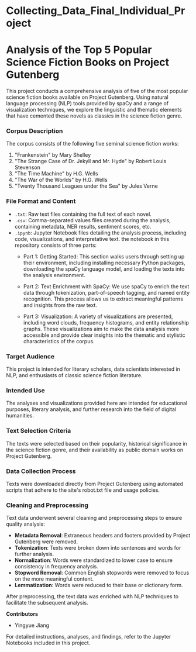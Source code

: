 # Collecting_Data_Final_Individual_Project
# Analysis of the Top 5 Popular Science Fiction Books on Project Gutenberg
This project conducts a comprehensive analysis of five of the most popular science fiction books available on Project Gutenberg. Using natural language processing (NLP) tools provided by spaCy and a range of visualization techniques, we explore the linguistic and thematic elements that have cemented these novels as classics in the science fiction genre.

### Corpus Description
The corpus consists of the following five seminal science fiction works:

1. "Frankenstein" by Mary Shelley
2. "The Strange Case of Dr. Jekyll and Mr. Hyde" by Robert Louis Stevenson
3. "The Time Machine" by H.G. Wells
4. "The War of the Worlds" by H.G. Wells
5. "Twenty Thousand Leagues under the Sea" by Jules Verne

### File Format and Content
- `.txt`: Raw text files containing the full text of each novel.
- `.csv`: Comma-separated values files created during the analysis, containing metadata, NER results, sentiment scores, etc.
- `.ipynb`: Jupyter Notebook files detailing the analysis process, including code, visualizations, and interpretative text.
 the notebook in this repository consists of three parts:
    - Part 1: Getting Started: This section walks users through setting up their environment, including installing necessary Python packages, downloading the spaCy language model, and loading the texts into the analysis environment.

    - Part 2: Text Enrichment with SpaCy: We use spaCy to enrich the text data through tokenization, part-of-speech tagging, and named entity recognition. This process allows us to extract meaningful patterns and insights from the raw text.

    - Part 3: Visualization: A variety of visualizations are presented, including word clouds, frequency histograms, and entity relationship graphs. These visualizations aim to make the data analysis more accessible and provide clear insights into the thematic and stylistic characteristics of the corpus.
   
### Target Audience
This project is intended for literary scholars, data scientists interested in NLP, and enthusiasts of classic science fiction literature.

### Intended Use
The analyses and visualizations provided here are intended for educational purposes, literary analysis, and further research into the field of digital humanities.

### Text Selection Criteria
The texts were selected based on their popularity, historical significance in the science fiction genre, and their availability as public domain works on Project Gutenberg.

### Data Collection Process
Texts were downloaded directly from Project Gutenberg using automated scripts that adhere to the site's robot.txt file and usage policies.

### Cleaning and Preprocessing
Text data underwent several cleaning and preprocessing steps to ensure quality analysis:

- **Metadata Removal**: Extraneous headers and footers provided by Project Gutenberg were removed.
- **Tokenization**: Texts were broken down into sentences and words for further analysis.
- **Normalization**: Words were standardized to lower case to ensure consistency in frequency analysis.
- **Stopword Removal**: Common English stopwords were removed to focus on the more meaningful content.
- **Lemmatization**: Words were reduced to their base or dictionary form.

After preprocessing, the text data was enriched with NLP techniques to facilitate the subsequent analysis.

**Contributors** 
- Yingyue Jiang

For detailed instructions, analyses, and findings, refer to the Jupyter Notebooks included in this project.
